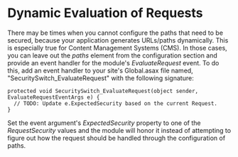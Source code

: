 # Dynamic Evaluation of Requests #

There may be times when you cannot configure the paths that need to be secured, because your application generates URLs/paths dynamically. This is especially true for Content Management Systems (CMS). In those cases, you can leave out the _paths_ element from the configuration section and provide an event handler for the module's _EvaluateRequest_ event. To do this, add an event handler to your site's Global.asax file named, "SecuritySwitch\_EvaluateRequest" with the following signature:

```
protected void SecuritySwitch_EvaluateRequest(object sender, EvaluateRequestEventArgs e) {
  // TODO: Update e.ExpectedSecurity based on the current Request.
}
```

Set the event argument's _ExpectedSecurity_ property to one of the _RequestSecurity_ values and the module will honor it instead of attempting to figure out how the request should be handled through the configuration of paths.